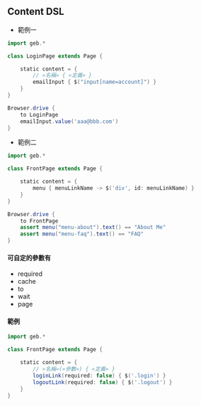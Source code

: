 ## Content DSL
* 範例一

```groovy
import geb.*

class LoginPage extends Page {

    static content = {
        // «名稱» { «定義» }
        emailInput { $("input[name=account]") }
    }
}
```

```groovy
Browser.drive {
    to LoginPage
    emailInput.value('aaa@bbb.com')
}
```
* 範例二

```groovy
import geb.*

class FrontPage extends Page {

    static content = {
        menu { menuLinkName -> $('div', id: menuLinkName) }
    }
}
```

```groovy
Browser.drive {
    to FrontPage
    assert menu("menu-about").text() == "About Me"
    assert menu("menu-faq").text() == "FAQ"
}
```

#### 可自定的參數有
* required
* cache
* to
* wait
* page


#### 範例

```groovy
import geb.*

class FrontPage extends Page {

    static content = {
        // «名稱»(«參數») { «定義» }
        loginLink(required: false) { $('.login') }
        logoutLink(required: false) { $('.logout') }
    }
}
```

